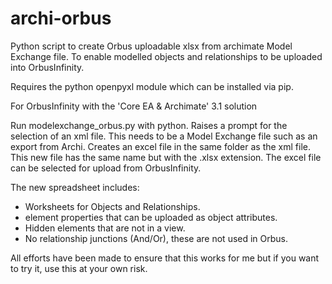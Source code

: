# archi-orbus
Python script to create Orbus uploadable xlsx from archimate Model Exchange file. To enable modelled objects and relationships to be uploaded into OrbusInfinity.
 
Requires the python openpyxl module which can be installed via pip.

For OrbusInfinity with the 'Core EA & Archimate' 3.1 solution

Run modelexchange_orbus.py with python. Raises a prompt for the selection of an xml file. This needs to be a Model Exchange file such as an export from Archi. Creates an excel file in the same folder as the xml file. This new file has the same name but with the .xlsx extension. The excel file can be selected for upload from OrbusInfinity.

 The new spreadsheet includes: 
  - Worksheets for Objects and Relationships.
  - element properties that can be uploaded as object attributes.
  - Hidden elements that are not in a view.
  - No relationship junctions (And/Or), these are not used in Orbus.

All efforts have been made to ensure that this works for me but if you want to try it, use this at your own risk.
